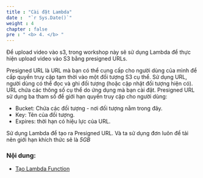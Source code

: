 ```yaml
---
title : "Cài đặt Lambda"
date :  "`r Sys.Date()`" 
weight : 4 
chapter : false
pre : " <b> 4. </b> "
---
```



Để upload video vào s3, trong workshop này sẽ sử dụng Lambda để thực hiện upload video vào S3 bằng presigned URLs.

Presigned URL là URL mà bạn có thể cung cấp cho người dùng của mình để cấp quyền truy cập tạm thời vào một đối tượng S3 cụ thể. Sử dụng URL, người dùng có thể đọc và ghi đối tượng (hoặc cập nhật đối tượng hiện có). URL chứa các thông số cụ thể do ứng dụng mà bạn cài đặt. Presigned URL sử dụng ba tham số để giới hạn quyền truy cập cho người dùng:
- Bucket: Chứa các đối tượng - nơi đối tượng nằm trong đây.
- Key: Tên của đối tượng.
- Expires: thời hạn có hiệu lực của URL.

Sử dụng Lambda để tạo ra Presigned URL. Và ta sử dụng đơn luôn để tải nên giới hạn khích thức sẽ là *5GB*

### Nội dung:

  - [Tạo Lambda Function](./4.1-Create-Lambda/)

